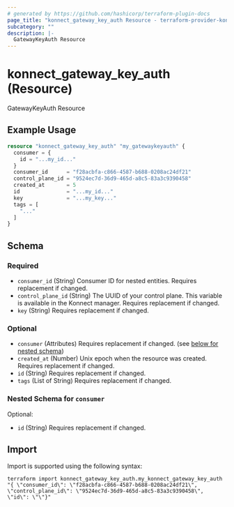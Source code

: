 ```yaml
---
# generated by https://github.com/hashicorp/terraform-plugin-docs
page_title: "konnect_gateway_key_auth Resource - terraform-provider-konnect"
subcategory: ""
description: |-
  GatewayKeyAuth Resource
---
```


# konnect_gateway_key_auth (Resource)

GatewayKeyAuth Resource

## Example Usage

```terraform
resource "konnect_gateway_key_auth" "my_gatewaykeyauth" {
  consumer = {
    id = "...my_id..."
  }
  consumer_id      = "f28acbfa-c866-4587-b688-0208ac24df21"
  control_plane_id = "9524ec7d-36d9-465d-a8c5-83a3c9390458"
  created_at       = 5
  id               = "...my_id..."
  key              = "...my_key..."
  tags = [
    "..."
  ]
}
```

<!-- schema generated by tfplugindocs -->
## Schema

### Required

- `consumer_id` (String) Consumer ID for nested entities. Requires replacement if changed.
- `control_plane_id` (String) The UUID of your control plane. This variable is available in the Konnect manager. Requires replacement if changed.
- `key` (String) Requires replacement if changed.

### Optional

- `consumer` (Attributes) Requires replacement if changed. (see [below for nested schema](#nestedatt--consumer))
- `created_at` (Number) Unix epoch when the resource was created. Requires replacement if changed.
- `id` (String) Requires replacement if changed.
- `tags` (List of String) Requires replacement if changed.

<a id="nestedatt--consumer"></a>
### Nested Schema for `consumer`

Optional:

- `id` (String) Requires replacement if changed.

## Import

Import is supported using the following syntax:

```shell
terraform import konnect_gateway_key_auth.my_konnect_gateway_key_auth "{ \"consumer_id\": \"f28acbfa-c866-4587-b688-0208ac24df21\",  \"control_plane_id\": \"9524ec7d-36d9-465d-a8c5-83a3c9390458\",  \"id\": \"\"}"
```
